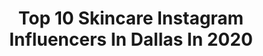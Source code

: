 ---
title: Top 10 Skincare Instagram Influencers In Dallas In 2020
description: >-
  Find top skincare Instagram influencers in Dallas in 2020. Most popular hashtags: #dallasblogger #skincareroutine #skincare #dallastexas.
platform: Instagram
profiles:
  - username: "laurynlately"
    fullname: >-
      Lauryn Henry
    location: "United States"
    followers: 15082
    engagement: 599
    commentsToLikes: 0.320326
    avatar: "https://scontent-ams4-1.cdninstagram.com/v/t51.2885-19/s320x320/92403747_367946754106012_7496731390713528320_n.jpg?_nc_ht=scontent-ams4-1.cdninstagram.com&_nc_ohc=E7ma-aE5WuUAX9woxR4&oh=77cc51715da980b86848ea568c3d25df&oe=5EBB06EE"
    verified: false
    hashtags: "#ootd, #proteinbars, #shophopes, #secretdeopartner"
  - username: "thestyleride"
    fullname: >-
      Mahi Chaurasia
    location: "United States"
    followers: 115575
    engagement: 83
    commentsToLikes: 0.065784
    avatar: "https://scontent-ams4-1.cdninstagram.com/v/t51.2885-19/s320x320/90087851_511657766405567_8182037278701387776_n.jpg?_nc_ht=scontent-ams4-1.cdninstagram.com&_nc_ohc=lTMIucocx6MAX-F7qpC&oh=db83edbe0783bdaa1d5a50185e4fa1ce&oe=5EBD6131"
    verified: false
    hashtags: "#beautyproducts, #blogger, #dallaslifestyleblogger, #dallasbloggers"
  - username: "joannaczechofficial"
    fullname: >-
      Joanna Czech
    location: "United States"
    followers: 118038
    engagement: 101
    commentsToLikes: 0.044214
    avatar: "https://scontent-ams4-1.cdninstagram.com/v/t51.2885-19/s320x320/34696669_259342314813411_6730880675353722880_n.jpg?_nc_ht=scontent-ams4-1.cdninstagram.com&_nc_ohc=lHTFA0rMrhMAX9a6xsX&oh=cd46f40d5f520f84dfcd0606a97e0fc3&oe=5EAE36CD"
    verified: true
    hashtags: "#czechlist, #linkinbio, #water, #vitamind"
  - username: "camila.tonello"
    fullname: >-
      🇧🇷 living in 🇺🇸
    location: "United States"
    followers: 18290
    engagement: 308
    commentsToLikes: 0.048782
    avatar: "https://scontent-lhr8-1.cdninstagram.com/v/t51.2885-19/s320x320/53848845_2080687045556568_2870491360207568896_n.jpg?_nc_ht=scontent-lhr8-1.cdninstagram.com&_nc_ohc=HZpY907xDwUAX8beb2v&oh=b917d91e8e7058f7e202975fa1d10ecc&oe=5EBA2D28"
    verified: false
    hashtags: "#pixi, #quinttoupovo, #dfwinfluencers, #collaboration"
  - username: "cryscastles"
    fullname: >-
      Crystal
    location: "United States"
    followers: 8729
    engagement: 702
    commentsToLikes: 0.108393
    avatar: "https://scontent-amt2-1.cdninstagram.com/v/t51.2885-19/s320x320/54277632_441209336675817_469946869032681472_n.jpg?_nc_ht=scontent-amt2-1.cdninstagram.com&_nc_ohc=K-q1Uu2rHP8AX_qnOb-&oh=b60baa321c9f895674fbe0939cc3e30e&oe=5EB7EF4A"
    verified: false
    hashtags: "#militarymen, #moveinfabletics, #latinasriseup, #citypalace"
  - username: "itsdaniellleee"
    fullname: >-
      Danielle Matern
    location: "United States"
    followers: 5936
    engagement: 478
    commentsToLikes: 0.062955
    avatar: "https://scontent-lhr8-1.cdninstagram.com/v/t51.2885-19/s320x320/91491138_288104605508156_3246486472475279360_n.jpg?_nc_ht=scontent-lhr8-1.cdninstagram.com&_nc_ohc=TgJxybbfS1gAX_9mHvG&oh=c21afe0998b2127b92931fc0a2300865&oe=5EBCA69E"
    verified: false
    hashtags: "#tomboyx, #styleoftheday, #instastyle, #blackgirlmagic"
  - username: "marypadian"
    fullname: >-
      Mary Padian
    location: "United States"
    followers: 244799
    engagement: 924
    commentsToLikes: 0.031560
    avatar: "https://scontent-ams4-1.cdninstagram.com/v/t51.2885-19/s320x320/83886797_628360254633965_4742645416732917760_n.jpg?_nc_ht=scontent-ams4-1.cdninstagram.com&_nc_ohc=kiLJQ0X50TEAX8OGskZ&oh=f76bb4a956a4992da482867ad6e3a0b7&oe=5EB796E4"
    verified: true
    hashtags: "#finds, #rummage, #deepellum, #texas"
  - username: "tamie_lawson"
    fullname: >-
      𝒯𝒶𝓂𝒾𝑒 𝐿𝒶𝓌𝓈𝑜𝓃
    location: "United States"
    followers: 19937
    engagement: 251
    commentsToLikes: 0.026828
    avatar: "https://scontent-amt2-1.cdninstagram.com/v/t51.2885-19/s320x320/89844874_224340498691047_7837440980117618688_n.jpg?_nc_ht=scontent-amt2-1.cdninstagram.com&_nc_ohc=Axaj8gl4t58AX_AZIqD&oh=d604a3b39dc9aed1d455b5481f1f2708&oe=5EB2770A"
    verified: false
    hashtags: "#darkskinkillingit, #facial, #fashionstyle, #softglam"
  - username: "emilygoldglows"
    fullname: >-
      Emily Gold✨
    location: "United States"
    followers: 90739
    engagement: 1600
    commentsToLikes: 0.082747
    avatar: "https://scontent-lhr8-1.cdninstagram.com/v/t51.2885-19/s320x320/77115640_769600323515836_7665927555710451712_n.jpg?_nc_ht=scontent-lhr8-1.cdninstagram.com&_nc_ohc=A7rVO4400JQAX-boDj0&oh=1db2c97dc648f31a4175cc494411d624&oe=5EBD0EA0"
    verified: false
    hashtags: "#makeupfortheday, #giveaways, #free, #competition"
  - username: "thedallasaesthetician"
    fullname: >-
      SAVANNA BODA AESTHETICS
    location: "United States"
    followers: 70897
    engagement: 339
    commentsToLikes: 0.034590
    avatar: "https://scontent-lga3-1.cdninstagram.com/v/t51.2885-19/s320x320/87598042_204736690600220_726702457823952896_n.jpg?_nc_ht=scontent-lga3-1.cdninstagram.com&_nc_ohc=oECqxaCB7iEAX9sYHld&oh=17619c49b2705972bbb3ac6fcb84087a&oe=5EB26F01"
    verified: false
    hashtags: "#dallasaesthetician, #rebeccablack, #estheticianeducation, #dallastexas"
---
